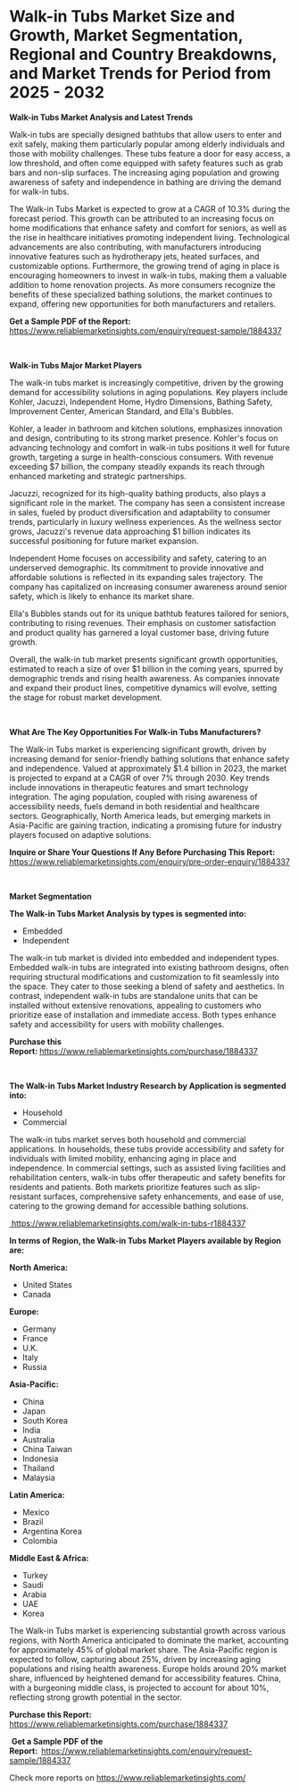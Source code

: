 <p><h1>Walk-in Tubs Market Size and Growth, Market Segmentation, Regional and Country Breakdowns, and Market Trends for Period from 2025 -  2032</h1></p><p><strong>Walk-in Tubs Market Analysis and Latest Trends</strong></p>
<p><p>Walk-in tubs are specially designed bathtubs that allow users to enter and exit safely, making them particularly popular among elderly individuals and those with mobility challenges. These tubs feature a door for easy access, a low threshold, and often come equipped with safety features such as grab bars and non-slip surfaces. The increasing aging population and growing awareness of safety and independence in bathing are driving the demand for walk-in tubs.</p><p>The Walk-in Tubs Market is expected to grow at a CAGR of 10.3% during the forecast period. This growth can be attributed to an increasing focus on home modifications that enhance safety and comfort for seniors, as well as the rise in healthcare initiatives promoting independent living. Technological advancements are also contributing, with manufacturers introducing innovative features such as hydrotherapy jets, heated surfaces, and customizable options. Furthermore, the growing trend of aging in place is encouraging homeowners to invest in walk-in tubs, making them a valuable addition to home renovation projects. As more consumers recognize the benefits of these specialized bathing solutions, the market continues to expand, offering new opportunities for both manufacturers and retailers.</p></p>
<p><strong>Get a Sample PDF of the Report:&nbsp;</strong> <a href="https://www.reliablemarketinsights.com/enquiry/request-sample/1884337?utm_campaign=2207&utm_medium=2&utm_source=Github&utm_content=ia&utm_term=06042025&utm_id=walk-in-tubs">https://www.reliablemarketinsights.com/enquiry/request-sample/1884337</a></p>
<p>&nbsp;</p>
<p><strong>Walk-in Tubs Major Market Players</strong></p>
<p><p>The walk-in tubs market is increasingly competitive, driven by the growing demand for accessibility solutions in aging populations. Key players include Kohler, Jacuzzi, Independent Home, Hydro Dimensions, Bathing Safety, Improvement Center, American Standard, and Ella's Bubbles.</p><p>Kohler, a leader in bathroom and kitchen solutions, emphasizes innovation and design, contributing to its strong market presence. Kohler's focus on advancing technology and comfort in walk-in tubs positions it well for future growth, targeting a surge in health-conscious consumers. With revenue exceeding $7 billion, the company steadily expands its reach through enhanced marketing and strategic partnerships.</p><p>Jacuzzi, recognized for its high-quality bathing products, also plays a significant role in the market. The company has seen a consistent increase in sales, fueled by product diversification and adaptability to consumer trends, particularly in luxury wellness experiences. As the wellness sector grows, Jacuzzi's revenue data approaching $1 billion indicates its successful positioning for future market expansion.</p><p>Independent Home focuses on accessibility and safety, catering to an underserved demographic. Its commitment to provide innovative and affordable solutions is reflected in its expanding sales trajectory. The company has capitalized on increasing consumer awareness around senior safety, which is likely to enhance its market share.</p><p>Ella's Bubbles stands out for its unique bathtub features tailored for seniors, contributing to rising revenues. Their emphasis on customer satisfaction and product quality has garnered a loyal customer base, driving future growth.</p><p>Overall, the walk-in tub market presents significant growth opportunities, estimated to reach a size of over $1 billion in the coming years, spurred by demographic trends and rising health awareness. As companies innovate and expand their product lines, competitive dynamics will evolve, setting the stage for robust market development.</p></p>
<p>&nbsp;</p>
<p><strong>What Are The Key Opportunities For Walk-in Tubs Manufacturers?</strong></p>
<p><p>The Walk-in Tubs market is experiencing significant growth, driven by increasing demand for senior-friendly bathing solutions that enhance safety and independence. Valued at approximately $1.4 billion in 2023, the market is projected to expand at a CAGR of over 7% through 2030. Key trends include innovations in therapeutic features and smart technology integration. The aging population, coupled with rising awareness of accessibility needs, fuels demand in both residential and healthcare sectors. Geographically, North America leads, but emerging markets in Asia-Pacific are gaining traction, indicating a promising future for industry players focused on adaptive solutions.</p></p>
<p><strong>Inquire or Share Your Questions If Any Before Purchasing This Report:</strong> <a href="https://www.reliablemarketinsights.com/enquiry/pre-order-enquiry/1884337?utm_campaign=2207&utm_medium=2&utm_source=Github&utm_content=ia&utm_term=06042025&utm_id=walk-in-tubs">https://www.reliablemarketinsights.com/enquiry/pre-order-enquiry/1884337</a></p>
<p>&nbsp;</p>
<p><strong>Market Segmentation</strong></p>
<p><strong>The Walk-in Tubs Market Analysis by types is segmented into:</strong></p>
<p><ul><li>Embedded</li><li>Independent</li></ul></p>
<p><p>The walk-in tub market is divided into embedded and independent types. Embedded walk-in tubs are integrated into existing bathroom designs, often requiring structural modifications and customization to fit seamlessly into the space. They cater to those seeking a blend of safety and aesthetics. In contrast, independent walk-in tubs are standalone units that can be installed without extensive renovations, appealing to customers who prioritize ease of installation and immediate access. Both types enhance safety and accessibility for users with mobility challenges.</p></p>
<p><strong>Purchase this Report:&nbsp;</strong><a href="https://www.reliablemarketinsights.com/purchase/1884337?utm_campaign=2207&utm_medium=2&utm_source=Github&utm_content=ia&utm_term=06042025&utm_id=walk-in-tubs">https://www.reliablemarketinsights.com/purchase/1884337</a></p>
<p>&nbsp;</p>
<p><strong>The Walk-in Tubs Market Industry Research by Application is segmented into:</strong></p>
<p><ul><li>Household</li><li>Commercial</li></ul></p>
<p><p>The walk-in tubs market serves both household and commercial applications. In households, these tubs provide accessibility and safety for individuals with limited mobility, enhancing aging in place and independence. In commercial settings, such as assisted living facilities and rehabilitation centers, walk-in tubs offer therapeutic and safety benefits for residents and patients. Both markets prioritize features such as slip-resistant surfaces, comprehensive safety enhancements, and ease of use, catering to the growing demand for accessible bathing solutions.</p></p>
<p><a href="https://www.reliablemarketinsights.com/walk-in-tubs-r1884337?utm_campaign=2207&utm_medium=2&utm_source=Github&utm_content=ia&utm_term=06042025&utm_id=walk-in-tubs">&nbsp;https://www.reliablemarketinsights.com/walk-in-tubs-r1884337</a></p>
<p><strong>In terms of Region, the Walk-in Tubs Market Players available by Region are:</strong></p>
<p>
    <p> <strong> North America: </strong>
        <ul>
            <li>United States</li>
            <li>Canada</li>
        </ul>
        </p> 
    <p> <strong> Europe: </strong>
        <ul>
            <li>Germany</li>
            <li>France</li>
            <li>U.K.</li>
            <li>Italy</li>
            <li>Russia</li>
        </ul>
        </p> 
    <p> <strong> Asia-Pacific: </strong>
        <ul>
            <li>China</li>
            <li>Japan</li>
            <li>South Korea</li>
            <li>India</li>
            <li>Australia</li>
            <li>China Taiwan</li>
            <li>Indonesia</li>
            <li>Thailand</li>
            <li>Malaysia</li>
        </ul>
        </p> 
    <p> <strong> Latin America: </strong>
        <ul>
            <li>Mexico</li>
            <li>Brazil</li>
            <li>Argentina Korea</li>
            <li>Colombia</li>
        </ul>
        </p> 
    <p> <strong> Middle East & Africa: </strong>
        <ul>
            <li>Turkey</li>
            <li>Saudi</li>
            <li>Arabia</li>
            <li>UAE</li>
            <li>Korea</li>
        </ul>
    </p>
    </p>
<p><p>The Walk-in Tubs market is experiencing substantial growth across various regions, with North America anticipated to dominate the market, accounting for approximately 45% of global market share. The Asia-Pacific region is expected to follow, capturing about 25%, driven by increasing aging populations and rising health awareness. Europe holds around 20% market share, influenced by heightened demand for accessibility features. China, with a burgeoning middle class, is projected to account for about 10%, reflecting strong growth potential in the sector.</p></p>
<p><strong>Purchase this Report: </strong><a href="https://www.reliablemarketinsights.com/purchase/1884337?utm_campaign=2207&utm_medium=2&utm_source=Github&utm_content=ia&utm_term=06042025&utm_id=walk-in-tubs">https://www.reliablemarketinsights.com/purchase/1884337</a></p>
<p>&nbsp;<strong>Get a Sample PDF of the Report:&nbsp;&nbsp;</strong><a href="https://www.reliablemarketinsights.com/enquiry/request-sample/1884337?utm_campaign=2207&utm_medium=2&utm_source=Github&utm_content=ia&utm_term=06042025&utm_id=walk-in-tubs">https://www.reliablemarketinsights.com/enquiry/request-sample/1884337</a></p>
<p><strong></strong></p>
<p>Check more reports on <a href="https://www.reliablemarketinsights.com/?utm_campaign=2207&utm_medium=2&utm_source=Github&utm_content=ia&utm_term=06042025&utm_id=walk-in-tubs">https://www.reliablemarketinsights.com/</a></p>
